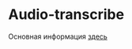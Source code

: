 # Audio-transcribe

Основная информация [здесь](https://github.com/Vaibhavs10/insanely-fast-whisper)